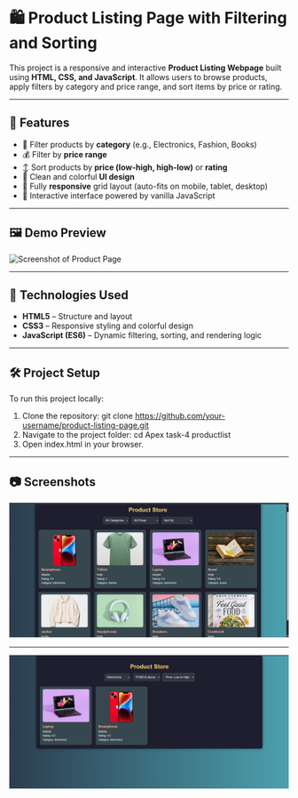 # 🛍️ Product Listing Page with Filtering and Sorting

This project is a responsive and interactive **Product Listing Webpage** built using **HTML, CSS, and JavaScript**. It allows users to browse products, apply filters by category and price range, and sort items by price or rating.

---

## 📌 Features

- 🔎 Filter products by **category** (e.g., Electronics, Fashion, Books)
- 💰 Filter by **price range**
- ↕️ Sort products by **price (low-high, high-low)** or **rating**
- 🎨 Clean and colorful **UI design**
- 📱 Fully **responsive** grid layout (auto-fits on mobile, tablet, desktop)
- 🧠 Interactive interface powered by vanilla JavaScript

---

## 🖼️ Demo Preview

![Screenshot of Product Page](screenshots/demo.png)

---

## 🚀 Technologies Used

- **HTML5** – Structure and layout
- **CSS3** – Responsive styling and colorful design
- **JavaScript (ES6)** – Dynamic filtering, sorting, and rendering logic

---

## 🛠️ Project Setup

To run this project locally:

1. Clone the repository:
   git clone https://github.com/your-username/product-listing-page.git
2. Navigate to the project folder:
   cd Apex task-4 productlist
3. Open index.html in your browser.

---

## 📷 Screenshots
![Product List](screenshots/img1.png)

---

![using filters](screenshots/img2.png)
